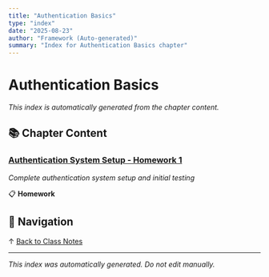 ```yaml
---
title: "Authentication Basics"
type: "index"
date: "2025-08-23"
author: "Framework (Auto-generated)"
summary: "Index for Authentication Basics chapter"
---
```


# Authentication Basics

*This index is automatically generated from the chapter content.*

## 📚 Chapter Content

### [Authentication System Setup - Homework 1](01_homework_auth_setup.md)
*Complete authentication system setup and initial testing*

📋 **Homework**

## 🧭 Navigation

↑ [Back to Class Notes](../00_master_index.md)

---

*This index was automatically generated. Do not edit manually.*